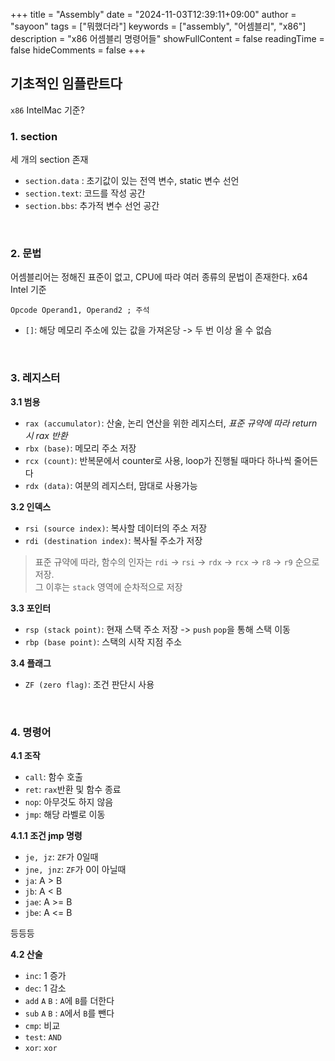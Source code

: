 +++
title = "Assembly"
date = "2024-11-03T12:39:11+09:00"
author = "sayoon"
tags = ["뭐했더라"]
keywords = ["assembly", "어셈블리", "x86"]
description = "x86 어셈블리 명령어들"
showFullContent = false
readingTime = false
hideComments = false
+++


## 기초적인 임플란트다

`x86` IntelMac 기준?

### 1. section
세 개의 section 존재

- `section.data` : 초기값이 있는 전역 변수, static 변수 선언
- `section.text`: 코드를 작성 공간
- `section.bbs`: 추가적 변수 선언 공간

<br/>

### 2. 문법
어셈블리어는 정해진 표준이 없고, CPU에 따라 여러 종류의 문법이 존재한다. x64 Intel 기준

``` Opcode Operand1, Operand2 ; 주석 ```

- `[]`: 해당 메모리 주소에 있는 값을 가져온당 -> 두 번 이상 올 수 없슴

<br/>

### 3. 레지스터

**3.1 범용**
- `rax (accumulator)`: 산술, 논리 연산을 위한 레지스터, *표준 규약에 따라 return 시 rax 반환*
- `rbx (base)`: 메모리 주소 저장
- `rcx (count)`: 반복문에서  counter로 사용, loop가 진행될 때마다 하나씩 줄어든다
- `rdx (data)`: 여분의 레지스터, 맘대로 사용가능

**3.2 인덱스**
- `rsi (source index)`: 복사할 데이터의 주소 저장
- `rdi (destination index)`: 복사될 주소가 저장

> 표준 규약에 따라, 함수의 인자는 `rdi` -> `rsi` -> `rdx` -> `rcx` -> `r8` -> `r9` 순으로 저장. <br> 그 이후는 `stack` 영역에 순차적으로 저장

**3.3 포인터**
- `rsp (stack point)`: 현재 스택 주소 저장 -> `push` `pop`을 통해 스택 이동
- `rbp (base point)`: 스택의 시작 지점 주소


**3.4 플래그**
- `ZF (zero flag)`: 조건 판단시 사용

<br/>

### 4. 명령어
**4.1 조작**
- `call`: 함수 호출
- `ret`: `rax`반환 및 함수 종료
- `nop`: 아무것도 하지 않음
- `jmp`: 해당 라벨로 이동

**4.1.1 조건 jmp 명령**
- `je, jz`: `ZF`가 0일때
- `jne, jnz`: `ZF`가 0이 아닐때
- `ja`: A > B
- `jb`: A < B
- `jae`: A >= B
- `jbe`: A <= B

등등등

**4.2 산술**
- `inc`: 1 증가
- `dec`: 1 감소
- `add` `A` `B` : `A`에 `B`를 더한다
- `sub` `A` `B` : `A`에서 `B`를 뺀다 
- `cmp`: 비교
- `test`: `AND`
- `xor`: `xor`




